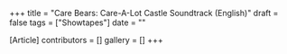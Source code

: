 +++
title = "Care Bears: Care-A-Lot Castle Soundtrack (English)"
draft = false
tags = ["Showtapes"]
date = ""

[Article]
contributors = []
gallery = []
+++